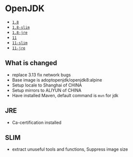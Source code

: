 # OpenJDK

* [`1.8`](https://github.com/kuituoshi/docker/blob/master/alphine/1.8/Dockerfile)
* [`1.8-slim`](https://github.com/kuituoshi/docker/blob/master/openjdk/1.8-slim/Dockerfile)
* [`1.8-jre`](https://github.com/kuituoshi/docker/blob/master/openjdk/1.8-jre/Dockerfile)
* [`11`](https://github.com/kuituoshi/docker/blob/master/alphine/11/Dockerfile)
* [`11-slim`](https://github.com/kuituoshi/docker/blob/master/openjdk/11-slim/Dockerfile)
* [`11-jre`](https://github.com/kuituoshi/docker/blob/master/openjdk/11-jre/Dockerfile)


## What is changed

* replace 3.13 fix network bugs
* Base image is adoptopenjdk/openjdk8:alpine
* Setup locale to Shanghai of CHINA
* Setup mirrors to ALIYUN of CHINA
* Have installed Maven, default command is `mvn` for jdk

## JRE

* Ca-certification installed


## SLIM

* extract unuseful tools and functions, Suppress image size